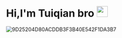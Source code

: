 # Hi,I'm Tuiqian bro <img src="https://user-images.githubusercontent.com/60353745/181254173-bea0a1ff-edb8-4f6f-8a95-3add639567d6.gif?raw=true" width="30px">




![9D25204D80ACDDB3F3B40E542F1DA3B7](https://user-images.githubusercontent.com/60353745/181254053-7e751bde-5676-40f4-a8ed-ec0ba8fe3786.png)

